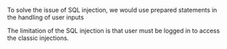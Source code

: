 To solve the issue of SQL injection, we would use prepared statements in the handling of user inputs

The limitation of the SQL injection is that user must be logged in to access the classic injections.